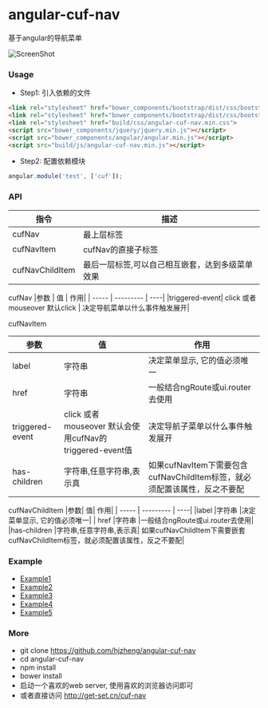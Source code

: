 # angular-cuf-nav
基于angular的导航菜单

![ScreenShot](https://github.com/hjzheng/angular-cuf-nav/raw/master/img/angular-cuf-nav.png)

### Usage
 - Step1: 引入依赖的文件
 ```html
 <link rel="stylesheet" href="bower_components/bootstrap/dist/css/bootstrap.min.css">
 <link rel="stylesheet" href="bower_components/bootstrap/dist/css/bootstrap-theme.min.css">
 <link rel="stylesheet" href="build/css/angular-cuf-nav.min.css">
 <script src="bower_components/jquery/jquery.min.js"></script>
 <script src="bower_components/angular/angular.min.js"></script>
 <script src="build/js/angular-cuf-nav.min.js"></script>
 ```
 
 - Step2: 配置依赖模块
 ```javascript
 angular.module('test', ['cuf']);
 ```
 
### API
  
  | 指令    |    描述   | 
  | -----  | --------- |  
  | cufNav | 最上层标签 |
  | cufNavItem | cufNav的直接子标签|
  | cufNavChildItem | 最后一层标签,可以自己相互嵌套，达到多级菜单效果 |

  cufNav
 |参数	| 值 |	作用|
 | -----  | --------- | ----| 
 |triggered-event|	click 或者 mouseover 默认click |	决定导航菜单以什么事件触发展开|

  cufNavItem

|  参数	 | 值 	|作用 |
| -----  | --------- | ----| 
| label	| 字符串	| 决定菜单显示, 它的值必须唯一|
|href	|字符串	|一般结合ngRoute或ui.router去使用|
|triggered-event|	click 或者 mouseover 默认会使用cufNav的triggered-event值	|决定导航子菜单以什么事件触发展开|
|has-children	|字符串,任意字符串,表示真|	如果cufNavItem下需要包含cufNavChildItem标签，就必须配置该属性，反之不要配|

cufNavChildItem
|参数|	值|	作用|
| -----  | --------- | ----| 
|label	|字符串	|决定菜单显示, 它的值必须唯一|
| href	|字符串	|一般结合ngRoute或ui.router去使用|
|has-children	|字符串,任意字符串,表示真|	如果cufNavChildItem下需要嵌套cufNavChildItem标签，就必须配置该属性，反之不要配|

### Example
- [Example1](http://get-set.cn/cuf-nav/#/example1)
- [Example2](http://get-set.cn/cuf-nav/#/example2)
- [Example3](http://get-set.cn/cuf-nav/#/example3)
- [Example4](http://get-set.cn/cuf-nav/#/example4)
- [Example5](http://get-set.cn/cuf-nav/#/example5)

### More
 - git clone https://github.com/hjzheng/angular-cuf-nav
 - cd angular-cuf-nav
 - npm install
 - bower install
 - 启动一个喜欢的web server, 使用喜欢的浏览器访问即可
 - 或者直接访问 http://get-set.cn/cuf-nav
